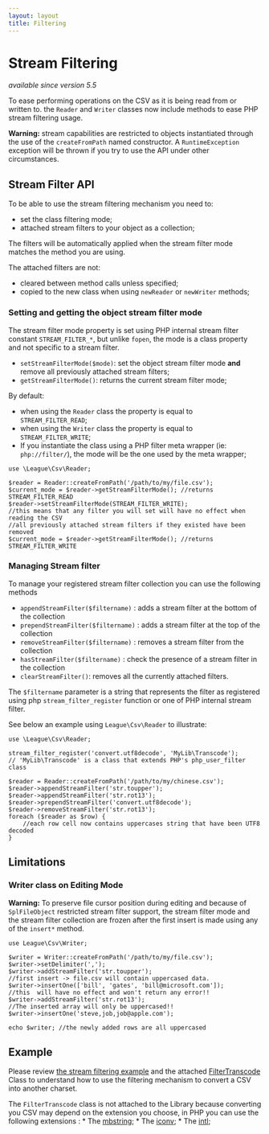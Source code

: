 ```yaml
---
layout: layout
title: Filtering
---
```


# Stream Filtering

*available since version 5.5*

To ease performing operations on the CSV as it is being read from or written to. the `Reader` and `Writer` classes now include methods to ease PHP stream filtering usage.

<p class="message-warning"><strong>Warning:</strong> stream capabilities are restricted to objects instantiated through the use of the <code>createFromPath</code> named constructor. A <code>RuntimeException</code> exception will be thrown if you try to use the API under other circumstances.</p>

## Stream Filter API

To be able to use the stream filtering mechanism you need to:

* set the class filtering mode;
* attached stream filters to your object as a collection;

The filters will be automatically applied when the stream filter mode matches the method you are using.

The attached filters are not:

* cleared between method calls unless specified;
* copied to the new class when using `newReader` or `newWriter` methods;

### Setting and getting the object stream filter mode

The stream filter mode property is set using PHP internal stream filter constant `STREAM_FILTER_*`, but unlike `fopen`, the mode is a class property and not specific to a stream filter.

* `setStreamFilterMode($mode)`: set the object stream filter mode **and** remove all previously attached stream filters;
* `getStreamFilterMode()`: returns the current stream filter mode;

By default:

- when using the `Reader` class the property is equal to `STREAM_FILTER_READ`;
- when using the `Writer` class the property is equal to `STREAM_FILTER_WRITE`;
- If you instantiate the class using a PHP filter meta wrapper (ie: `php://filter/`), the mode will be the one used by the meta wrapper;

~~~.language-php
use \League\Csv\Reader;

$reader = Reader::createFromPath('/path/to/my/file.csv');
$current_mode = $reader->getStreamFilterMode(); //returns STREAM_FILTER_READ
$reader->setStreamFilterMode(STREAM_FILTER_WRITE);
//this means that any filter you will set will have no effect when reading the CSV
//all previously attached stream filters if they existed have been removed
$current_mode = $reader->getStreamFilterMode(); //returns STREAM_FILTER_WRITE
~~~

### Managing Stream filter

To manage your registered stream filter collection you can use the following methods

- `appendStreamFilter($filtername)` : adds a stream filter at the bottom of the collection
- `prependStreamFilter($filtername)` : adds a stream filter at the top of the collection
- `removeStreamFilter($filtername)` : removes a stream filter from the collection
- `hasStreamFilter($filtername)` : check the presence of a stream filter in the collection
- `clearStreamFilter()`: removes all the currently attached filters.

The `$filtername` parameter is a string that represents the filter as registered using php `stream_filter_register` function or one of PHP internal stream filter.

See below an example using `League\Csv\Reader` to illustrate:

~~~.language-php
use \League\Csv\Reader;

stream_filter_register('convert.utf8decode', 'MyLib\Transcode');
// 'MyLib\Transcode' is a class that extends PHP's php_user_filter class

$reader = Reader::createFromPath('/path/to/my/chinese.csv');
$reader->appendStreamFilter('str.toupper');
$reader->appendStreamFilter('str.rot13');
$reader->prependStreamFilter('convert.utf8decode');
$reader->removeStreamFilter('str.rot13');
foreach ($reader as $row) {
	//each row cell now contains uppercases string that have been UTF8 decoded
}
~~~

## Limitations

### Writer class on Editing Mode

<p class="message-warning"><strong>Warning:</strong> To preserve file cursor position during editing and because of <code>SplFileObject</code> restricted stream filter support, the stream filter mode and the stream filter collection are frozen after the first insert is made using any of the <code>insert*</code> method.</p>

~~~.language-php
use League\Csv\Writer;

$writer = Writer::createFromPath('/path/to/my/file.csv');
$writer->setDelimiter(',');
$writer->addStreamFilter('str.toupper');
//first insert -> file.csv will contain uppercased data.
$writer->insertOne(['bill', 'gates', 'bill@microsoft.com']);
//this  will have no effect and won't return any error!!
$writer->addStreamFilter('str.rot13');
//The inserted array will only be uppercased!!
$writer->insertOne('steve,job,job@apple.com');

echo $writer; //the newly added rows are all uppercased
~~~

## Example

Please review [the stream filtering example](https://github.com/thephpleague/csv/blob/master/examples/stream.php) and the attached [FilterTranscode](https://github.com/thephpleague/csv/blob/master/examples/lib/FilterTranscode.php) Class to understand how to use the filtering mechanism to convert a CSV into another charset. 

The `FilterTranscode` class is not attached to the Library because converting you CSV may depend on the extension you choose, in PHP you can use the following extensions : 
    * The [mbstring](http://php.net/mbstring);
    * The [iconv](http://php.net/iconv);
    * The [intl](http://php.net/intl);